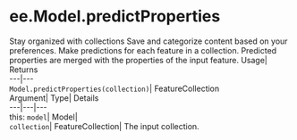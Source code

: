  
#  ee.Model.predictProperties 
Stay organized with collections  Save and categorize content based on your preferences. 
Make predictions for each feature in a collection. Predicted properties are merged with the properties of the input feature. Usage| Returns  
---|---  
`Model.predictProperties(collection)`| FeatureCollection  
Argument| Type| Details  
---|---|---  
this: `model`| Model|   
`collection`| FeatureCollection| The input collection.  
